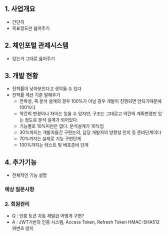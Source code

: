 ## 1. 사업개요
- 간단히
- 목표정도만 읊어주기

## 2. 체인포털 관제시스템
- 있는거 그대로 읊어주기

## 3. 개발 현황
- 진척률이 낮아보인다고 생각들 수 있다
- 진척률 계산 기준 말해주기
	- 전략성, 즉 분석 설계의 경우 100%가 아닐 경우 개발이 진행되면 안되기때문에 100%다
	- 약간의 변경이나 차이는 있을 수 있지만, 구조는 그대로고 약간의 계획변경만 있는 정도로 분석 설계가 되어있다.
	- 기능별로 10%미만은 없다. 분석설계가 10%임
	- 30%까지는 개발자들간 구현논의, 담당 개발자의 방향성 인지 등 준비단계이다
	- 70%까지는 실제로 기능 구현단계
	- 100%까지는 테스트 및 배포준비 단계


## 4. 추가기능
- 전체적인 기능 설명
### 예상 질문사항
### 2. 회원관리 
- Q : 인증 토큰 자동 재발급 어떻게 구현?
- A : JWT기반의 인증 시스템, Access Token, Refresh Token HMAC-SHA512 위변조 방지